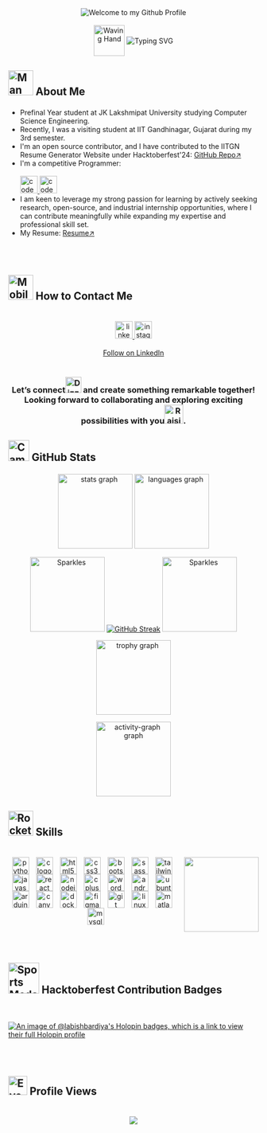 <div align="center">

  <!-- Welcome Image -->
  <img src="https://github.com/BrunnerLivio/brunnerlivio/blob/master/images/welcome.png?raw=true" style="max-width: 100%;" alt="Welcome to my Github Profile" />
  <br /><br />

  <!-- Waving Hand + Typewriter Effect -->
  <img src="https://raw.githubusercontent.com/Tarikul-Islam-Anik/Animated-Fluent-Emojis/master/Emojis/Hand%20gestures/Waving%20Hand.png" alt="Waving Hand" width="62" height="62" style="vertical-align: middle;" />
  
  <img src="https://readme-typing-svg.demolab.com?font=Oswald&weight=600&size=32&pause=500&color=4169E1&center=true&vCenter=true&width=435&lines=Hi!+I+am+Labish+Bardiya." alt="Typing SVG" style="vertical-align: middle;" />

</div>


<h2>

<img src="https://raw.githubusercontent.com/Tarikul-Islam-Anik/Telegram-Animated-Emojis/main/People/Man%20Technologist.webp" alt="Man Technologist" width="50" height="50" /> About Me

</h2>

- Prefinal Year student at JK Lakshmipat University studying Computer Science Engineering.
- Recently, I was a visiting student at IIT Gandhinagar, Gujarat during my 3rd semester.
- I'm an open source contributor, and I have contributed to the IITGN Resume Generator Website under Hacktoberfest'24: <a href="https://github.com/Kishan-Ved/resume_generator">GitHub Repo↗️</a>
- I'm a competitive Programmer: <br><br>
  <a href="https://www.codechef.com/users/labishbardiya" target="_blank">
    <img src="https://img.shields.io/static/v1?message=CodeChef&logo=codechef&label=&color=5b4538&logoColor=white&labelColor=&style=plastic" height="35" alt="codechef logo"  />
  </a>
  <a href="https://www.geeksforgeeks.org/user/labishbardiya19" target="_blank">
    <img src="https://img.shields.io/static/v1?message=GeeksForGeeks&logo=geeksforgeeks&label=&color=2f8d46&logoColor=white&labelColor=&style=plastic" height="35" alt="codechef logo"  />
  </a><br>
- I am keen to leverage my strong passion for learning by actively seeking research, open-source, and industrial internship opportunities, where I can contribute meaningfully while expanding my expertise and professional skill set.
- My Resume: <a href = "https://github.com/user-attachments/files/19402820/LabishBardiya_CV.pdf">Resume↗️</a>

<h2><br>
  
<img src="https://raw.githubusercontent.com/Tarikul-Islam-Anik/Telegram-Animated-Emojis/main/Objects/Mobile%20Phone%20With%20Arrow.webp" alt="Mobile Phone With Arrow" width="50" height="50" /> How to Contact Me

</h2><br>

<div align="center">
  <a href="https://linkedin.com/in/labishjain" target="_blank">
    <img src="https://img.shields.io/static/v1?message=LinkedIn&logo=linkedin&label=&color=0077B5&logoColor=white&labelColor=&style=plastic" height="35" alt="linkedin logo"  />
  </a>
  <a href="https://www.instagram.com/labish.s_realm/" target="_blank">
    <img src="https://img.shields.io/static/v1?message=Instagram&logo=instagram&label=&color=E4405F&logoColor=white&labelColor=&style=plastic" height="35" alt="instagram logo"  />
  </a>
  <br><br>
<a class="libutton" href="https://www.linkedin.com/comm/mynetwork/discovery-see-all?usecase=PEOPLE_FOLLOWS&followMember=labishbardiya" target="_blank" style=".libutton {
          display: flex;
          flex-direction: column;
          justify-content: center;
          padding: 7px;
          text-align: center;
          outline: none;
          text-decoration: none !important;
          color: #ffffff !important;
          width: 200px;
          height: 32px;
          border-radius: 16px;
          background-color: #0A66C2;
          font-family: "SF Pro Text", Helvetica, sans-serif;
        }">Follow on LinkedIn</a>
<br><br>
  <h3><b>Let’s connect<img src="https://raw.githubusercontent.com/Tarikul-Islam-Anik/Telegram-Animated-Emojis/main/Symbols/Dizzy.webp" alt="Dizzy" width="32" height="32" /> and create something remarkable together! Looking forward to collaborating and exploring exciting possibilities with you<img src="https://raw.githubusercontent.com/Tarikul-Islam-Anik/Animated-Fluent-Emojis/master/Emojis/Hand%20gestures/Raising%20Hands.png" alt="Raising Hands" width="38" height="38" />.</b></h3>
</div>

<h2>

<img src="https://raw.githubusercontent.com/Tarikul-Islam-Anik/Animated-Fluent-Emojis/master/Emojis/Objects/Camera%20with%20Flash.png" alt="Camera with Flash" width="42" height="42" /> GitHub Stats

</h2>

<div align="center">
  
<img src="https://github-readme-stats.vercel.app/api?username=labishbardiya&hide_title=false&hide_rank=false&show_icons=true&include_all_commits=true&count_private=true&disable_animations=false&theme=dracula&locale=en&hide_border=true" height="150" alt="stats graph"/>

<img src="https://github-readme-stats.vercel.app/api/top-langs?username=labishbardiya&locale=en&hide_title=false&layout=compact&card_width=320&langs_count=5&theme=dracula&hide_border=true" height="150" alt="languages graph"/>

<img src="https://raw.githubusercontent.com/Tarikul-Islam-Anik/Telegram-Animated-Emojis/main/Activity/Sparkles.webp" alt="Sparkles" width="150" height="150" /> [![GitHub Streak](https://streak-stats.demolab.com?user=labishbardiya&theme=dracula&hide_border=true&border_radius=5)](https://git.io/streak-stats) <img src="https://raw.githubusercontent.com/Tarikul-Islam-Anik/Telegram-Animated-Emojis/main/Activity/Sparkles.webp" alt="Sparkles" width="150" height="150" />

<img src="https://github-profile-trophy.vercel.app?username=labishbardiya&theme=dracula&no-frame=true&no-bg=true" height="150" alt="trophy graph"  /><br>

<img src="https://github-readme-activity-graph.vercel.app/graph?username=labishbardiya&theme=dracula&area=true&hide_border=true&hide_title=true" height="150" alt="activity-graph graph"/><br>

</div>

<h2>

<img src="https://raw.githubusercontent.com/Tarikul-Islam-Anik/Telegram-Animated-Emojis/main/Travel%20and%20Places/Rocket.webp" alt="Rocket" width="50" height="50" /> Skills

</h2><br>

<img align="right" height="150" src="https://user-images.githubusercontent.com/74038190/219923809-b86dc415-a0c2-4a38-bc88-ad6cf06395a8.gif">

<div align="center"><img src="https://cdn.jsdelivr.net/gh/devicons/devicon/icons/python/python-original.svg" height="34" alt="python logo" /><img width="14" /><img src="https://cdn.jsdelivr.net/gh/devicons/devicon/icons/c/c-original.svg" height="34" alt="c logo" /><img width="14" /><img src="https://cdn.jsdelivr.net/gh/devicons/devicon/icons/html5/html5-original.svg" height="34" alt="html5 logo" /><img width="14" /><img src="https://cdn.jsdelivr.net/gh/devicons/devicon/icons/css3/css3-original.svg" height="34" alt="css3 logo" /><img width="14" /><img src="https://cdn.jsdelivr.net/gh/devicons/devicon/icons/bootstrap/bootstrap-original.svg" height="34" alt="bootstrap logo" /><img width="14" /><img src="https://cdn.jsdelivr.net/gh/devicons/devicon/icons/sass/sass-original.svg" height="34" alt="sass logo" /><img width="14" /><img src="https://skillicons.dev/icons?i=tailwind" height="34" alt="tailwindcss logo" /><img width="14" /><img src="https://cdn.jsdelivr.net/gh/devicons/devicon/icons/javascript/javascript-plain.svg" height="34" alt="javascript logo" /><img width="14" /><img src="https://cdn.jsdelivr.net/gh/devicons/devicon/icons/react/react-original.svg" height="34" alt="react logo" /><img width="14" /><img src="https://cdn.jsdelivr.net/gh/devicons/devicon/icons/nodejs/nodejs-plain-wordmark.svg" height="34" alt="nodejs logo" /><img width="14" /><img src="https://cdn.jsdelivr.net/gh/devicons/devicon/icons/cplusplus/cplusplus-original.svg" height="34" alt="cplusplus logo" /><img width="14" /><img src="https://cdn.jsdelivr.net/gh/devicons/devicon/icons/wordpress/wordpress-plain.svg" height="34" alt="wordpress logo" /><img width="14" /><img src="https://cdn.jsdelivr.net/gh/devicons/devicon/icons/androidstudio/androidstudio-original.svg" height="34" alt="androidstudio logo" /><img width="14" /><img src="https://cdn.simpleicons.org/ubuntu/E95420" height="34" alt="ubuntu logo" /><img width="14" /><img src="https://cdn.jsdelivr.net/gh/devicons/devicon/icons/arduino/arduino-original.svg" height="34" alt="arduino logo" /><img width="14" /><img src="https://cdn.jsdelivr.net/gh/devicons/devicon/icons/canva/canva-original.svg" height="34" alt="canva logo" /><img width="14" /><img src="https://cdn.jsdelivr.net/gh/devicons/devicon/icons/docker/docker-plain.svg" height="34" alt="docker logo" /><img width="14" /><img src="https://cdn.jsdelivr.net/gh/devicons/devicon/icons/figma/figma-original.svg" height="34" alt="figma logo" /><img width="14" /><img src="https://cdn.jsdelivr.net/gh/devicons/devicon/icons/git/git-original.svg" height="34" alt="git logo" /><img width="14" /><img src="https://cdn.jsdelivr.net/gh/devicons/devicon/icons/linux/linux-original.svg" height="34" alt="linux logo" /><img width="14" /><img src="https://cdn.jsdelivr.net/gh/devicons/devicon/icons/matlab/matlab-original.svg" height="34" alt="matlab logo" /><img width="14" /><img src="https://cdn.jsdelivr.net/gh/devicons/devicon/icons/mysql/mysql-original.svg" height="34" alt="mysql logo" /></div>


<h2><br>
  
<img src="https://raw.githubusercontent.com/Tarikul-Islam-Anik/Telegram-Animated-Emojis/main/Activity/Sports%20Medal.webp" alt="Sports Medal" width="62" height="62" /> Hacktoberfest Contribution Badges
  
</h2><br>

[![An image of @labishbardiya's Holopin badges, which is a link to view their full Holopin profile](https://holopin.me/labishbardiya)](https://holopin.io/@labishbardiya)

<h2><br>
  
<img src="https://raw.githubusercontent.com/Tarikul-Islam-Anik/Animated-Fluent-Emojis/master/Emojis/Hand%20gestures/Eyes.png" alt="Eyes" width="38" height="38" /> Profile Views

</h2><br>

<div align="center">
  <img src="https://profile-counter.glitch.me/labishbardiya/count.svg?"  />
</div>


